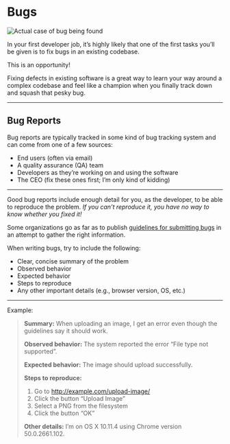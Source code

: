 # Bugs

![Actual case of bug being found](http://www.extremities.com/pct/hwbasics/images/mark2bug.jpg)

In your first developer job, it’s highly likely that one of the first tasks you’ll be given is to fix bugs in an existing codebase.

This is an opportunity!

Fixing defects in existing software is a great way to learn your way around a complex codebase and feel like a champion when you finally track down and squash that pesky bug.

------

## Bug Reports

Bug reports are typically tracked in some kind of bug tracking system and can come from one of a few sources:

- End users (often via email)
- A quality assurance (QA) team
- Developers as they’re working on and using the software
- The CEO (fix these ones first; I’m only kind of kidding)

------

Good bug reports include enough detail for you, as the developer, to be able to reproduce the problem. _If you can’t reproduce it, you have no way to know whether you fixed it!_

Some organizations go as far as to publish [guidelines for submitting bugs](https://developer.mozilla.org/en-US/docs/Mozilla/QA/Bug_writing_guidelines) in an attempt to gather the right information.

When writing bugs, try to include the following:

- Clear, concise summary of the problem
- Observed behavior
- Expected behavior
- Steps to reproduce
- Any other important details (e.g., browser version, OS, etc.)

------

Example:

> **Summary:**
> When uploading an image, I get an error even though the guidelines say it should work.
>
> **Observed behavior:**
> The system reported the error “File type not supported”.
>
> **Expected behavior:**
> The image should upload successfully.
>
> **Steps to reproduce:**
> 1. Go to http://example.com/upload-image/
> 2. Click the button “Upload Image”
> 3. Select a PNG from the filesystem
> 4. Click the button “OK”
>
> **Other details:**
> I’m on OS X 10.11.4 using Chrome version 50.0.2661.102.
